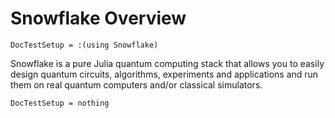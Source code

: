# Snowflake Overview
```@meta
DocTestSetup = :(using Snowflake)
```
Snowflake is a pure Julia quantum computing stack that allows you to easily design quantum circuits, algorithms, experiments and applications and run them on real quantum computers and/or classical simulators.

```@meta
DocTestSetup = nothing
```
